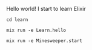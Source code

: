 Hello world! I start to learn Elixir

```cd learn```

```mix run -e Learn.hello```

```mix run -e Minesweeper.start```